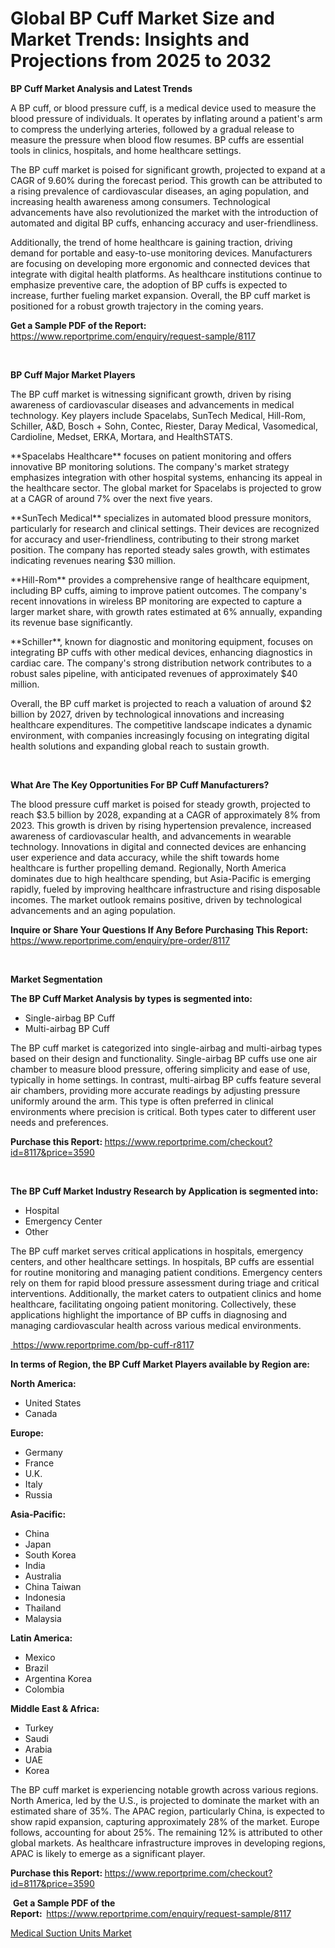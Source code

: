<p><h1>Global BP Cuff Market Size and Market Trends: Insights and Projections from 2025 to 2032</h1></p><p><strong>BP Cuff Market Analysis and Latest Trends</strong></p>
<p><p>A BP cuff, or blood pressure cuff, is a medical device used to measure the blood pressure of individuals. It operates by inflating around a patient's arm to compress the underlying arteries, followed by a gradual release to measure the pressure when blood flow resumes. BP cuffs are essential tools in clinics, hospitals, and home healthcare settings.</p><p>The BP cuff market is poised for significant growth, projected to expand at a CAGR of 9.60% during the forecast period. This growth can be attributed to a rising prevalence of cardiovascular diseases, an aging population, and increasing health awareness among consumers. Technological advancements have also revolutionized the market with the introduction of automated and digital BP cuffs, enhancing accuracy and user-friendliness. </p><p>Additionally, the trend of home healthcare is gaining traction, driving demand for portable and easy-to-use monitoring devices. Manufacturers are focusing on developing more ergonomic and connected devices that integrate with digital health platforms. As healthcare institutions continue to emphasize preventive care, the adoption of BP cuffs is expected to increase, further fueling market expansion. Overall, the BP cuff market is positioned for a robust growth trajectory in the coming years.</p></p>
<p><strong>Get a Sample PDF of the Report:&nbsp;</strong> <a href="https://www.reportprime.com/enquiry/request-sample/8117?utm_campaign=2943&utm_medium=2&utm_source=Github&utm_content=ia&utm_term=19032025&utm_id=bp-cuff">https://www.reportprime.com/enquiry/request-sample/8117</a></p>
<p>&nbsp;</p>
<p><strong>BP Cuff Major Market Players</strong></p>
<p><p>The BP cuff market is witnessing significant growth, driven by rising awareness of cardiovascular diseases and advancements in medical technology. Key players include Spacelabs, SunTech Medical, Hill-Rom, Schiller, A&D, Bosch + Sohn, Contec, Riester, Daray Medical, Vasomedical, Cardioline, Medset, ERKA, Mortara, and HealthSTATS.</p><p>**Spacelabs Healthcare** focuses on patient monitoring and offers innovative BP monitoring solutions. The company's market strategy emphasizes integration with other hospital systems, enhancing its appeal in the healthcare sector. The global market for Spacelabs is projected to grow at a CAGR of around 7% over the next five years.</p><p>**SunTech Medical** specializes in automated blood pressure monitors, particularly for research and clinical settings. Their devices are recognized for accuracy and user-friendliness, contributing to their strong market position. The company has reported steady sales growth, with estimates indicating revenues nearing $30 million.</p><p>**Hill-Rom** provides a comprehensive range of healthcare equipment, including BP cuffs, aiming to improve patient outcomes. The company's recent innovations in wireless BP monitoring are expected to capture a larger market share, with growth rates estimated at 6% annually, expanding its revenue base significantly.</p><p>**Schiller**, known for diagnostic and monitoring equipment, focuses on integrating BP cuffs with other medical devices, enhancing diagnostics in cardiac care. The company's strong distribution network contributes to a robust sales pipeline, with anticipated revenues of approximately $40 million.</p><p>Overall, the BP cuff market is projected to reach a valuation of around $2 billion by 2027, driven by technological innovations and increasing healthcare expenditures. The competitive landscape indicates a dynamic environment, with companies increasingly focusing on integrating digital health solutions and expanding global reach to sustain growth.</p></p>
<p>&nbsp;</p>
<p><strong>What Are The Key Opportunities For BP Cuff Manufacturers?</strong></p>
<p><p>The blood pressure cuff market is poised for steady growth, projected to reach $3.5 billion by 2028, expanding at a CAGR of approximately 8% from 2023. This growth is driven by rising hypertension prevalence, increased awareness of cardiovascular health, and advancements in wearable technology. Innovations in digital and connected devices are enhancing user experience and data accuracy, while the shift towards home healthcare is further propelling demand. Regionally, North America dominates due to high healthcare spending, but Asia-Pacific is emerging rapidly, fueled by improving healthcare infrastructure and rising disposable incomes. The market outlook remains positive, driven by technological advancements and an aging population.</p></p>
<p><strong>Inquire or Share Your Questions If Any Before Purchasing This Report:</strong> <a href="https://www.reportprime.com/enquiry/pre-order/8117?utm_campaign=2943&utm_medium=2&utm_source=Github&utm_content=ia&utm_term=19032025&utm_id=bp-cuff">https://www.reportprime.com/enquiry/pre-order/8117</a></p>
<p>&nbsp;</p>
<p><strong>Market Segmentation</strong></p>
<p><strong>The BP Cuff Market Analysis by types is segmented into:</strong></p>
<p><ul><li>Single-airbag BP Cuff</li><li>Multi-airbag BP Cuff</li></ul></p>
<p><p>The BP cuff market is categorized into single-airbag and multi-airbag types based on their design and functionality. Single-airbag BP cuffs use one air chamber to measure blood pressure, offering simplicity and ease of use, typically in home settings. In contrast, multi-airbag BP cuffs feature several air chambers, providing more accurate readings by adjusting pressure uniformly around the arm. This type is often preferred in clinical environments where precision is critical. Both types cater to different user needs and preferences.</p></p>
<p><strong>Purchase this Report:&nbsp;</strong><a href="https://www.reportprime.com/checkout?id=8117&price=3590&utm_campaign=2943&utm_medium=2&utm_source=Github&utm_content=ia&utm_term=19032025&utm_id=bp-cuff">https://www.reportprime.com/checkout?id=8117&price=3590</a></p>
<p>&nbsp;</p>
<p><strong>The BP Cuff Market Industry Research by Application is segmented into:</strong></p>
<p><ul><li>Hospital</li><li>Emergency Center</li><li>Other</li></ul></p>
<p><p>The BP cuff market serves critical applications in hospitals, emergency centers, and other healthcare settings. In hospitals, BP cuffs are essential for routine monitoring and managing patient conditions. Emergency centers rely on them for rapid blood pressure assessment during triage and critical interventions. Additionally, the market caters to outpatient clinics and home healthcare, facilitating ongoing patient monitoring. Collectively, these applications highlight the importance of BP cuffs in diagnosing and managing cardiovascular health across various medical environments.</p></p>
<p><a href="https://www.reportprime.com/bp-cuff-r8117?utm_campaign=2943&utm_medium=2&utm_source=Github&utm_content=ia&utm_term=19032025&utm_id=bp-cuff">&nbsp;https://www.reportprime.com/bp-cuff-r8117</a></p>
<p><strong>In terms of Region, the BP Cuff Market Players available by Region are:</strong></p>
<p>
    <p> <strong> North America: </strong>
        <ul>
            <li>United States</li>
            <li>Canada</li>
        </ul>
        </p> 
    <p> <strong> Europe: </strong>
        <ul>
            <li>Germany</li>
            <li>France</li>
            <li>U.K.</li>
            <li>Italy</li>
            <li>Russia</li>
        </ul>
        </p> 
    <p> <strong> Asia-Pacific: </strong>
        <ul>
            <li>China</li>
            <li>Japan</li>
            <li>South Korea</li>
            <li>India</li>
            <li>Australia</li>
            <li>China Taiwan</li>
            <li>Indonesia</li>
            <li>Thailand</li>
            <li>Malaysia</li>
        </ul>
        </p> 
    <p> <strong> Latin America: </strong>
        <ul>
            <li>Mexico</li>
            <li>Brazil</li>
            <li>Argentina Korea</li>
            <li>Colombia</li>
        </ul>
        </p> 
    <p> <strong> Middle East & Africa: </strong>
        <ul>
            <li>Turkey</li>
            <li>Saudi</li>
            <li>Arabia</li>
            <li>UAE</li>
            <li>Korea</li>
        </ul>
    </p>
    </p>
<p><p>The BP cuff market is experiencing notable growth across various regions. North America, led by the U.S., is projected to dominate the market with an estimated share of 35%. The APAC region, particularly China, is expected to show rapid expansion, capturing approximately 28% of the market. Europe follows, accounting for about 25%. The remaining 12% is attributed to other global markets. As healthcare infrastructure improves in developing regions, APAC is likely to emerge as a significant player.</p></p>
<p><strong>Purchase this Report: </strong><a href="https://www.reportprime.com/checkout?id=8117&price=3590&utm_campaign=2943&utm_medium=2&utm_source=Github&utm_content=ia&utm_term=19032025&utm_id=bp-cuff">https://www.reportprime.com/checkout?id=8117&price=3590</a></p>
<p>&nbsp;<strong>Get a Sample PDF of the Report:&nbsp;&nbsp;</strong><a href="https://www.reportprime.com/enquiry/request-sample/8117?utm_campaign=2943&utm_medium=2&utm_source=Github&utm_content=ia&utm_term=19032025&utm_id=bp-cuff">https://www.reportprime.com/enquiry/request-sample/8117</a></p>
<p><strong></strong></p>
<p><p><a href="https://github.com/watzondechao/Market-Research-Report-List-1/blob/main/medical-suction-units-market.md?utm_campaign=2943&utm_medium=2&utm_source=Github&utm_content=ia&utm_term=19032025&utm_id=bp-cuff">Medical Suction Units Market</a></p></p>